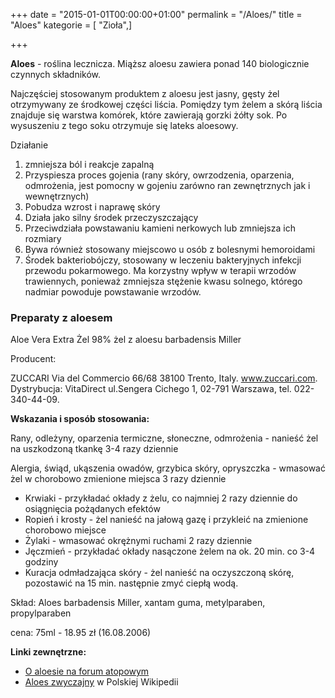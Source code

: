+++
date = "2015-01-01T00:00:00+01:00"
permalink = "/Aloes/"
title = "Aloes"
kategorie = [ "Zioła",]

+++

**Aloes** - roślina lecznicza. Miąższ aloesu zawiera ponad 140 biologicznie czynnych składników.

Najczęściej stosowanym produktem z aloesu jest jasny, gęsty żel otrzymywany ze środkowej części liścia. Pomiędzy tym żelem a skórą liścia znajduje się warstwa komórek, które zawierają gorzki żółty sok. Po wysuszeniu z tego soku otrzymuje się lateks aloesowy.

Działanie

1.  zmniejsza ból i reakcje zapalną
2.  Przyspiesza proces gojenia (rany skóry, owrzodzenia, oparzenia, odmrożenia, jest pomocny w gojeniu zarówno ran zewnętrznych jak i wewnętrznych)
3.  Pobudza wzrost i naprawę skóry
4.  Działa jako silny środek przeczyszczający
5.  Przeciwdziała powstawaniu kamieni nerkowych lub zmniejsza ich rozmiary
6.  Bywa również stosowany miejscowo u osób z bolesnymi hemoroidami
7.  Środek bakteriobójczy, stosowany w leczeniu bakteryjnych infekcji przewodu pokarmowego. Ma korzystny wpływ w terapii wrzodów trawiennych, ponieważ zmniejsza stężenie kwasu solnego, którego nadmiar powoduje powstawanie wrzodów.

### Preparaty z aloesem

Aloe Vera Extra Żel 98% żel z aloesu barbadensis Miller

Producent:

ZUCCARI Via del Commercio 66/68 38100 Trento, Italy. www.zuccari.com. Dystrybucja: VitaDirect ul.Sengera Cichego 1, 02-791 Warszawa, tel. 022-340-44-09.

**Wskazania i sposób stosowania:**

Rany, odleżyny, oparzenia termiczne, słoneczne, odmrożenia - nanieść żel na uszkodzoną tkankę 3-4 razy dziennie

Alergia, świąd, ukąszenia owadów, grzybica skóry, opryszczka - wmasować żel w chorobowo zmienione miejsca 3 razy dziennie

-   Krwiaki - przykładać okłady z żelu, co najmniej 2 razy dziennie do osiągnięcia pożądanych efektów
-   Ropień i krosty - żel nanieść na jałową gazę i przykleić na zmienione chorobowo miejsce
-   Żylaki - wmasować okrężnymi ruchami 2 razy dziennie
-   Jęczmień - przykładać okłady nasączone żelem na ok. 20 min. co 3-4 godziny
-   Kuracja odmładzająca skóry - żel nanieść na oczyszczoną skórę, pozostawić na 15 min. następnie zmyć ciepłą wodą.

Skład: Aloes barbadensis Miller, xantam guma, metylparaben, propylparaben

cena: 75ml - 18.95 zł (16.08.2006)

**Linki zewnętrzne:**

-   [O aloesie na forum atopowym](https://www.atopowe.pl/forum/viewtopic.php?f=10&t=5586)
-   [Aloes zwyczajny](/atopedia/wikipedia:Aloes_zwyczajny "wikilink") w Polskiej Wikipedii
